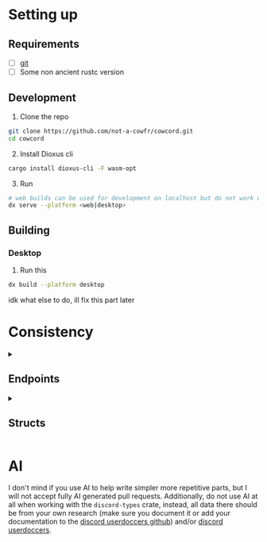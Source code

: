 # Setting up

## Requirements

- [ ] [git](https://git-scm.com/downloads)
- [ ] Some non ancient rustc version

## Development

1. Clone the repo

```bash
git clone https://github.com/not-a-cowfr/cowcord.git
cd cowcord
```

2. Install Dioxus cli

```bash
cargo install dioxus-cli -F wasm-opt
```

3. Run

```bash
# web builds can be used for development on localhost but do not work when hosted on an actual domain.
dx serve --platform <web|desktop>
```

## Building

### Desktop

1. Run this

```bash
dx build --platform desktop
```

idk what else to do, ill fix this part later

# Consistency

<details><summary><h2>Endpoints</h2></summary>

### 1. Declaring Endpoints

If the endpoint has no changing string query fields or a part of the url is not always the same, then define it as a const, like this:

```rust
pub const SUPER_COOL: &str = "/super/cool";
```

However, with a lot of endpoints they have something that changes, like maybe a part of the url is a guild id, or it needs some string query parameters, in this case you would define it as a function, keeping the upper snake case, example:

```rust
pub fn SUPER_COOL(some_id: &SomeId, query: &SuperCoolQueryParams) -> String {
	format!("/super/{}/cool{}", some_id, query.to_string_query())
}
```

Also important, make sure to end the variable/struct/function/type name with what is format

```rust
pub const SUPER_COOL: &str = "/super/cool";

pub struct SuperCoolRequest {}

pub type SuperCoolResponse = SomeOtherThing;
```

Endpoint docs

These arent incredibly consistent since i've changed how I want them structured since starting writing them but in general they follow this format.
When in doubt you can always look at endpoints already defined.

As for grammar, I really couldnt care less if you make a mistake, mispell a word, forget a comma etc. I probably do it more than you ever will and it doesnt affect anyone.

```rust
/// meta info about the endpoint, like http method, supported headers and auth, required flags etc.
/// 
/// what the endpoint does
/// 
/// additional info like gotchas or examples
/// 
/// what the endpoint returns and/or what event(s) it fires
pub const SUPER_COOL: &str = "/super/cool";
```

Most of these will be already adhered to if copying the endpoint via the copy button from [discord userdoccers].

</details>

<details><summary><h2>Structs</h2></summary>

normal structs

```rust
#[derive(Serialize, Deserialize)]
pub struct MyCoolStruct {
    field_one: FieldOneType,
    field_one: FieldTwoType,
    field_two: FieldThreeFlags,
}
```

enums with integer as an identifier

```rust
#[derive(Serialize_repr, Deserialize_repr)]
#[repr(u8)]
pub enum FieldOneType {
    THIS_COOL_TYPE = 1,
    THIS_OTHER_COOL_TYPE = 2,
}
```

enums with the enum name as an identifier

```rust
#[derive(Serialize, Deserialize)]
pub enum FieldTwoType {
    this_thing,
    this_other_thing,
}
```

bitflags

```rust
bitflags! {
    pub struct FieldThreeFlags: u64 {
        const THIS_COOL_FLAG = 1 << 0;
        const THIS_OTHER_COOL_FLAG = 1 << 1;
    }
}
```

Again this will be done automatically for you if copying the code via the copy button on a table from [discord userdoccers].

</details>

<!-- # Troubleshooting -->

# AI

I don't mind if you use AI to help write simpler more repetitive parts, but I will not accept fully AI generated pull requests. Additionally, do not use AI at all when working with the `discord-types` crate, instead, all data there should be from your own research (make sure you document it or add your documentation to the [discord userdoccers github]) and/or [discord userdoccers].

[discord userdoccers]: https://docs.discord.food
[discord userdoccers github]: https://github.com/discord-userdoccers/discord-userdoccers